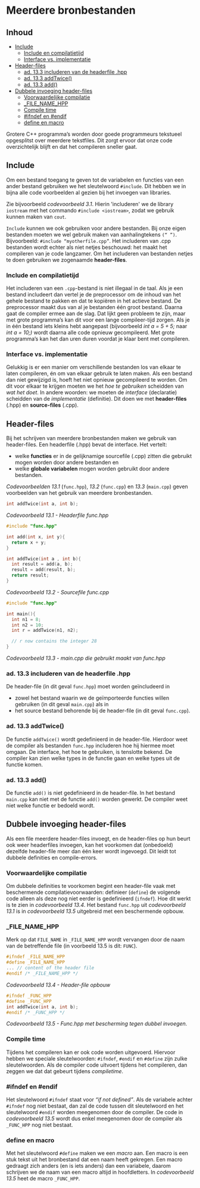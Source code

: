 # Meerdere bronbestanden[](title-id) <!-- omit in toc -->

## Inhoud[](toc-id) <!-- omit in toc -->
- [Include](#include)
  - [Include en compilatietijd](#include-en-compilatietijd)
  - [Interface vs. implementatie](#interface-vs-implementatie)
- [Header-files](#header-files)
  - [ad. 13.3 includeren van de headerfile .hpp](#ad-133-includeren-van-de-headerfile-hpp)
  - [ad. 13.3 addTwice()](#ad-133-addtwice)
  - [ad. 13.3 add()](#ad-133-add)
- [Dubbele invoeging header-files](#dubbele-invoeging-header-files)
  - [Voorwaardelijke compilatie](#voorwaardelijke-compilatie)
  - [\_FILE\_NAME\_HPP](#_file_name_hpp)
  - [Compile time](#compile-time)
  - [#ifndef en #endif](#ifndef-en-endif)
  - [define en macro](#define-en-macro)


Grotere C++ programma’s worden door goede programmeurs tekstueel opgesplitst over meerdere tekstfiles. Dit zorgt ervoor dat onze code overzichtelijk blijft en dat het compileren sneller gaat.

## Include
Om een bestand toegang te geven tot de variabelen en functies van een ander bestand gebruiken we het sleutelwoord `#include`. Dit hebben we in bijna alle code voorbeelden al gezien bij het invoegen van libraries. 

Zie bijvoorbeeld *codevoorbeeld 3.1*. Hierin
'includeren' we de library `iostream` met het commando `#include <iostream>`, zodat we gebruik kunnen maken van `cout`.

`Include` kunnen we ook gebruiken voor andere bestanden. Bij onze eigen bestanden moeten we wel gebruik maken van aanhalingtekens `(“ ”)`. Bijvoorbeeld: `#include “myotherfile.cpp”`. Het includeren van .cpp bestanden wordt echter als niet netjes beschouwd: het maakt het compileren van je code langzamer. Om het includeren van bestanden netjes te
doen gebruiken we zogenaamde **header-files**.

### Include en compilatietijd
Het includeren van een `.cpp`-bestand is niet illegaal in de taal. Als je een bestand includeert
dan vertel je de preprocessor om de inhoud van het gehele bestand te pakken en dat te kopiëren in het actieve bestand. De preprocessor maakt dus van al je bestanden één groot bestand. Daarna gaat de compiler ermee aan de slag.
Dat lijkt geen probleem te zijn, maar met grote programma’s kan dit voor een lange compileer-tijd zorgen. Als je in één bestand iets kleins hebt aangepast (bijvoorbeeld *int a = 5 + 5;* naar *int a = 10;)* wordt daarna alle code opnieuw gecompileerd. Met grote programma’s kan het dan uren duren voordat je klaar bent met compileren.

### Interface vs. implementatie
Gelukkig is er een manier om verschillende bestanden los van elkaar te laten compileren, én om van elkaar gebruik te laten maken. Als een bestand dan niet
gewijzigd is, hoeft het niet opnieuw gecompileerd te worden. Om dit voor elkaar te krijgen moeten we het *hoe te gebruiken* scheidden van *wat het doet*. In andere woorden:
we moeten de *interface* (declaratie) scheidden van de *implementatie* (definitie). Dit doen we met **header-files** (.hpp) en **source-files** (.cpp).

## Header-files
Bij het schrijven van meerdere bronbestanden maken we gebruik van header-files.
Een headerfile (.hpp) bevat de interface. Het vertelt:
- welke **functies** er in de gelijknamige sourcefile (.cpp) zitten die gebruikt mogen worden door andere bestanden en 
- welke **globale variabelen** mogen worden gebruikt door andere bestanden. 

*Codevoorbeelden 13.1* (`func.hpp`), *13.2* (`func.cpp`) en *13.3* (`main.cpp`) geven voorbeelden van het gebruik van meerdere bronbestanden.

```c++
int addTwice(int a, int b);
```
*Codevoorbeeld 13.1 - Headerfile func.hpp*

```c++
#include "func.hpp"

int add(int x, int y){
  return x + y;
}

int addTwice(int a , int b){
  int result = add(a, b);
  result = add(result, b);
  return result;
}
```
*Codevoorbeeld 13.2 - Sourcefile func.cpp*

```c++
#include "func.hpp"

int main(){
  int n1 = 8;
  int n2 = 10;
  int r = addTwice(n1, n2);

  // r now contains the integer 28
}
```
*Codevoorbeeld 13.3 - main.cpp die gebruikt maakt van func.hpp*

### ad. 13.3 includeren van de headerfile .hpp
De header-file (in dit geval `func.hpp`) moet worden geïncludeerd in 
- zowel het bestand waarin we de geïmporteerde functies willen gebruiken (in dit geval `main.cpp`) als in
- het source bestand behorende bij de header-file (in dit geval `func.cpp`).
  
### ad. 13.3 addTwice()
De functie `addTwice()` wordt gedefinieerd in de header-file. Hierdoor weet de compiler
als bestanden `func.hpp` includeren hoe hij hiermee moet omgaan. De interface, het hoe te gebruiken, is tenslotte bekend. De compiler kan zien welke types in de functie gaan en welke types uit de functie komen.

### ad. 13.3 add()
De functie `add()` is niet gedefinieerd in de header-file. In het bestand `main.cpp` kan
niet met de functie `add()` worden gewerkt. De compiler weet niet welke functie er bedoeld wordt.

## Dubbele invoeging header-files
Als een file meerdere header-files invoegt, en de header-files op hun beurt ook weer headerfiles
invoegen, kan het voorkomen dat (onbedoeld) dezelfde header-file meer dan één keer wordt ingevoegd. 
Dit leidt tot dubbele definities en compile-errors. 

### Voorwaardelijke compilatie
Om dubbele definities te voorkomen begint een header-file vaak met beschermende compilatievoorwaarden: definieer (`define`) de volgende code alleen als deze nog niet eerder is gedefinieerd (`ifndef`). 
Hoe dit werkt is te zien in *codevoorbeeld 13.4*.
Het bestand `func.hpp` uit *codevoorbeeld 13.1* is in *codevoorbeeld 13.5* uitgebreid met een beschermende opbouw.

### _FILE_NAME_HPP
Merk op dat `FILE_NAME` in `_FILE_NAME_HPP` wordt vervangen door de naam van de betreffende file (in voorbeeld 13.5 is dit: `FUNC`).

```c++
#ifndef _FILE_NAME_HPP
#define _FILE_NAME_HPP
... // content of the header file
#endif /* _FILE_NAME_HPP */
```
*Codevoorbeeld 13.4 - Header-file opbouw*

```c++
#ifndef _FUNC_HPP
#define _FUNC_HPP
int addTwice(int a, int b);
#endif /* _FUNC_HPP */
```
*Codevoorbeeld 13.5 - Func.hpp met bescherming tegen dubbel invoegen.*

### Compile time
Tijdens het compileren kan er ook code worden uitgevoerd. Hiervoor hebben we speciale sleutelwoorden: `#ifndef`, `#endif` en `#define` zijn zulke sleutelwoorden. Als de compiler code uitvoert tijdens het compileren, dan zeggen we dat dat gebeurt tijdens *compiletime*.

### #ifndef en #endif
Het sleutelwoord `#ifndef` staat voor *“if not defined”*. Als de variabele achter `#ifndef` nog niet bestaat, dan zal de code tussen dit sleutelwoord en het sleutelwoord `#endif` worden meegenomen door de compiler. De code in *codevoorbeeld 13.5* wordt dus enkel meegenomen door de compiler als `_FUNC_HPP` nog niet bestaat.

### define en macro
Met het sleutelwoord `#define` maken we een *macro* aan. Een macro is een stuk tekst uit het bronbestand dat een naam heeft gekregen. Een macro gedraagt zich anders (en is iets anders) dan een variabele, daarom schrijven we de naam van een macro altijd in hoofdletters.
In *codevoorbeeld 13.5* heet de macro `_FUNC_HPP`.

